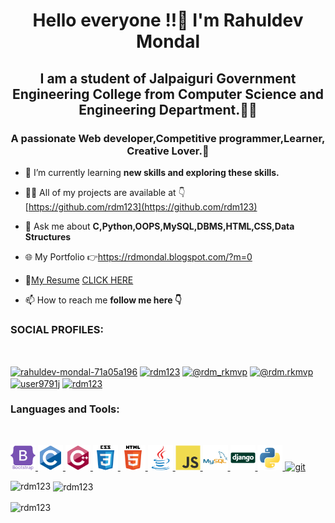 <h1 align="center">Hello everyone !!👋 I'm Rahuldev Mondal</h1>
<h2 align="center">I am a student of Jalpaiguri Government Engineering College from Computer Science and Engineering Department.🧑‍💻</h2>
<h3 align="center">A passionate Web developer,Competitive programmer,Learner, Creative Lover.📝</h3>

- 🌱 I’m currently learning **new skills and exploring these skills.**

- 👨‍💻 All of my projects are available at  👇 <br>[https://github.com/rdm123](https://github.com/rdm123)

- 💬 Ask me about **C,Python,OOPS,MySQL,DBMS,HTML,CSS,Data Structures**

- 🌐 My Portfolio 👉<a url="https://rdmondal.blogspot.com/?m=0">https://rdmondal.blogspot.com/?m=0</a>
- 📄<ins>My Resume</ins> <a href="https://drive.google.com/file/d/1dqPYll3jz3YvF9pWRgg03ohbHPPMNSrt/view?usp=drivesdk">CLICK HERE</a>
- 📫 How to reach me **follow me here 👇**

<h3 align="left">SOCIAL PROFILES:</h3>
<br>

<p align="left">
<a href="https://linkedin.com/in/rahuldev-mondal-71a05a196" target="blank"><img align="center" src="https://raw.githubusercontent.com/rahuldkjain/github-profile-readme-generator/master/src/images/icons/Social/linked-in-alt.svg" alt="rahuldev-mondal-71a05a196" height="30" width="40" /></a>
<a href="https://www.codechef.com/users/rdm123" target="blank"><img align="center" src="https://cdn.jsdelivr.net/npm/simple-icons@3.1.0/icons/codechef.svg" alt="rdm123" height="30" width="40" /></a>
<a href="https://www.hackerrank.com/rdm_rkmvp?hr_r=1" target="blank"><img align="center" src="https://raw.githubusercontent.com/rahuldkjain/github-profile-readme-generator/master/src/images/icons/Social/hackerrank.svg" alt="@rdm_rkmvp" height="30" width="40" /></a>
<a href="https://www.hackerearth.com/@rdm.rkmvp" target="blank"><img align="center" src="https://raw.githubusercontent.com/rahuldkjain/github-profile-readme-generator/master/src/images/icons/Social/hackerearth.svg" alt="@rdm.rkmvp" height="30" width="40" /></a>
<a href="https://www.leetcode.com/user9791j" target="blank"><img align="center" src="https://raw.githubusercontent.com/rahuldkjain/github-profile-readme-generator/master/src/images/icons/Social/leet-code.svg" alt="user9791j" height="30" width="40" /></a>
  <a href="https://auth.geeksforgeeks.org/user/rdm123" target="blank"><img align="center" src="https://raw.githubusercontent.com/rahuldkjain/github-profile-readme-generator/master/src/images/icons/Social/geeks-for-geeks.svg" alt="rdm123" height="30" width="40" /></a>
</p>

<h3 align="left">Languages and Tools:</h3>
<br>
<p align="left"> <a href="https://getbootstrap.com" target="_blank"> <img src="https://raw.githubusercontent.com/devicons/devicon/master/icons/bootstrap/bootstrap-plain-wordmark.svg" alt="bootstrap" width="40" height="40"/> </a> <a href="https://www.cprogramming.com/" target="_blank"> <img src="https://raw.githubusercontent.com/devicons/devicon/master/icons/c/c-original.svg" alt="c" width="40" height="40"/> </a> <a href="https://www.w3schools.com/cpp/" target="_blank"> <img src="https://raw.githubusercontent.com/devicons/devicon/master/icons/cplusplus/cplusplus-original.svg" alt="cplusplus" width="40" height="40"/> </a> <a href="https://www.w3schools.com/css/" target="_blank"> <img src="https://raw.githubusercontent.com/devicons/devicon/master/icons/css3/css3-original-wordmark.svg" alt="css3" width="40" height="40"/> </a> <a href="https://www.w3.org/html/" target="_blank"> <img src="https://raw.githubusercontent.com/devicons/devicon/master/icons/html5/html5-original-wordmark.svg" alt="html5" width="40" height="40"/> </a> <a href="https://www.java.com" target="_blank"> <img src="https://raw.githubusercontent.com/devicons/devicon/master/icons/java/java-original.svg" alt="java" width="40" height="40"/> </a> <a href="https://developer.mozilla.org/en-US/docs/Web/JavaScript" target="_blank"> <img src="https://raw.githubusercontent.com/devicons/devicon/master/icons/javascript/javascript-original.svg" alt="javascript" width="40" height="40"/> </a> <a href="https://www.mysql.com/" target="_blank"> <img src="https://raw.githubusercontent.com/devicons/devicon/master/icons/mysql/mysql-original-wordmark.svg" alt="mysql" width="40" height="40"/> </a> <a href="https://www.djangoproject.com" target="_blank"> <img src="https://raw.githubusercontent.com/devicons/devicon/master/icons/django/django-original.svg" alt="django" width="40" height="40"/> </a> <a href="https://www.python.org" target="_blank"> <img src="https://raw.githubusercontent.com/devicons/devicon/master/icons/python/python-original.svg" alt="python" width="40" height="40"/> </a> <a href="https://git-scm.com/" target="_blank"> <img src="https://www.vectorlogo.zone/logos/git-scm/git-scm-icon.svg" alt="git" width="40" height="40"/> </a></p>

<p><img align="left" src="https://github-readme-stats.vercel.app/api/top-langs?username=rdm123&show_icons=true&locale=en&layout=compact" alt="rdm123" /></p>

<p>&nbsp;<img align="center" src="https://github-readme-stats.vercel.app/api?username=rdm123&show_icons=true&locale=en" alt="rdm123" /></p>

<p><img align="center" src="https://github-readme-streak-stats.herokuapp.com/?user=rdm123&" alt="rdm123" /></p>

